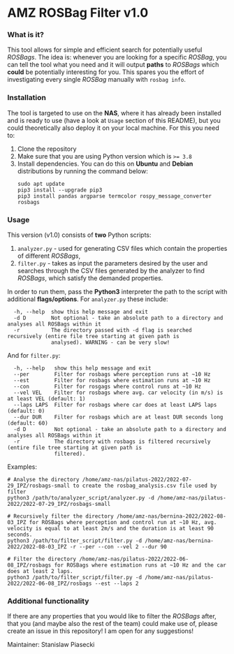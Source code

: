 # AMZ ROSBag Filter v1.0
### What is it?
This tool allows for simple and efficient search for potentially useful _ROSBags_. The idea is: whenever you are looking for a specific _ROSBag_, you can tell the tool what you need and it will output **paths** to _ROSBags_ which **could** be potentially interesting for you. This spares you the effort of investigating every single _ROSBag_ manually with `rosbag info`.
### Installation
The tool is targeted to use on the **NAS**, where it has already been installed and is ready to use (have a look at `Usage` section of this README), but you could theoretically also deploy it on your local machine. For this you need to:
1. Clone the repository
2. Make sure that you are using Python version which is `>= 3.8`
3. Install dependencies. You can do this on **Ubuntu** and **Debian** distributions by running the command below:
    ```
    sudo apt update
    pip3 install --upgrade pip3
    pip3 install pandas argparse termcolor rospy_message_converter rosbags
    ```

### Usage
This version (v1.0) consists of **two** Python scripts:
1. `analyzer.py` - used for generating CSV files which contain the properties of different _ROSBags_,
2. `filter.py` - takes as input the parameters desired by the user and searches through the CSV files generated by the analyzer to find _ROSBags_, which satisfy the demanded properties.

In order to run them, pass the **Python3** interpreter the path to the script with additional **flags/options**.
For `analyzer.py` these include:
```
  -h, --help  show this help message and exit
  -d D        Not optional - take an absolute path to a directory and analyses all ROSBags within it
  -r          The directory passed with -d flag is searched recursively (entire file tree starting at given path is
              analysed). WARNING - can be very slow!
```
And for `filter.py`:
```
  -h, --help   show this help message and exit
  --per        Filter for rosbags where perception runs at ~10 Hz
  --est        Filter for rosbags where estimation runs at ~10 Hz
  --con        Filter for rosgags where control runs at ~10 Hz
  --vel VEL    Filter for rosbags where avg. car velocity (in m/s) is at least VEL (default: 1)
  --laps LAPS  Filter for rosbags where car does at least LAPS laps (default: 0)
  --dur DUR    Filter for rosbags which are at least DUR seconds long (default: 60)
  -d D         Not optional - take an absolute path to a directory and analyses all ROSBags within it
  -r           The directory with rosbags is filtered recursively (entire file tree starting at given path is
               filtered).
```

Examples:
```
# Analyse the directory /home/amz-nas/pilatus-2022/2022-07-29_IPZ/rosbags-small to create the rosbag_analysis.csv file used by filter
python3 /path/to/analyzer_script/analyzer.py -d /home/amz-nas/pilatus-2022/2022-07-29_IPZ/rosbags-small

# Recursively filter the directory /home/amz-nas/bernina-2022/2022-08-03_IPZ for ROSBags where perception and control run at ~10 Hz, avg. velocity is equal to at least 2m/s and the duration is at least 90 seconds.
python3 /path/to/filter_script/filter.py -d /home/amz-nas/bernina-2022/2022-08-03_IPZ -r --per --con --vel 2 --dur 90

# Filter the directory /home/amz-nas/pilatus-2022/2022-06-08_IPZ/rosbags for ROSBags where estimation runs at ~10 Hz and the car does at least 2 laps.
python3 /path/to/filter_script/filter.py -d /home/amz-nas/pilatus-2022/2022-06-08_IPZ/rosbags --est --laps 2
```

### Additional functionality
If there are any properties that you would like to filter the _ROSBags_ after, that you (and maybe also the rest of the team) could make use of, please create an issue in this repository! I am open for any suggestions!


Maintainer: Stanislaw Piasecki